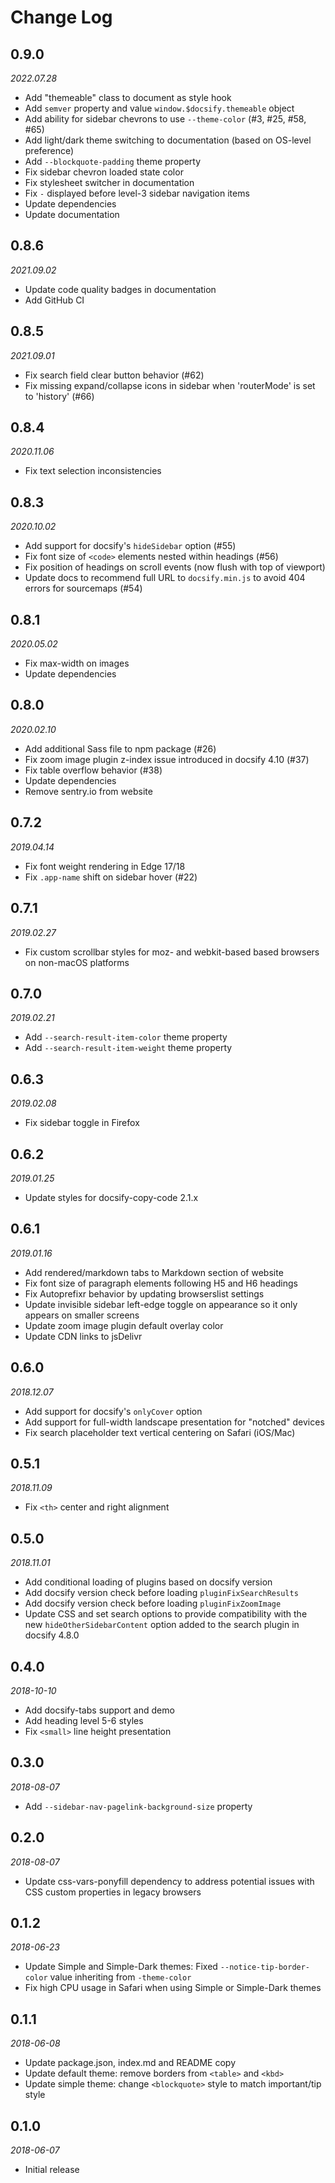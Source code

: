 # Change Log

## 0.9.0

*2022.07.28*

- Add "themeable" class to document as style hook
- Add `semver` property and value `window.$docsify.themeable` object
- Add ability for sidebar chevrons to use `--theme-color` (#3, #25, #58, #65)
- Add light/dark theme switching to documentation (based on OS-level preference)
- Add `--blockquote-padding` theme property
- Fix sidebar chevron loaded state color
- Fix stylesheet switcher in documentation
- Fix `-` displayed before level-3 sidebar navigation items
- Update dependencies
- Update documentation

## 0.8.6

*2021.09.02*

- Update code quality badges in documentation
- Add GitHub CI

## 0.8.5

*2021.09.01*

- Fix search field clear button behavior (#62)
- Fix missing expand/collapse icons in sidebar when 'routerMode' is set to 'history' (#66)

## 0.8.4

*2020.11.06*

- Fix text selection inconsistencies

## 0.8.3

*2020.10.02*

- Add support for docsify's `hideSidebar` option (#55)
- Fix font size of `<code>` elements nested within headings (#56)
- Fix position of headings on scroll events (now flush with top of viewport)
- Update docs to recommend full URL to `docsify.min.js` to avoid 404 errors for
  sourcemaps (#54)

## 0.8.1

*2020.05.02*

- Fix max-width on images
- Update dependencies

## 0.8.0

*2020.02.10*

- Add additional Sass file to npm package (#26)
- Fix zoom image plugin z-index issue introduced in docsify 4.10 (#37)
- Fix table overflow behavior (#38)
- Update dependencies
- Remove sentry.io from website

## 0.7.2

*2019.04.14*

- Fix font weight rendering in Edge 17/18
- Fix `.app-name` shift on sidebar hover (#22)

## 0.7.1

*2019.02.27*

- Fix custom scrollbar styles for moz- and webkit-based based browsers on
  non-macOS platforms

## 0.7.0

*2019.02.21*

- Add `--search-result-item-color` theme property
- Add `--search-result-item-weight` theme property

## 0.6.3

*2019.02.08*

- Fix sidebar toggle in Firefox

## 0.6.2

*2019.01.25*

- Update styles for docsify-copy-code 2.1.x

## 0.6.1

*2019.01.16*

- Add rendered/markdown tabs to Markdown section of website
- Fix font size of paragraph elements following H5 and H6 headings
- Fix Autoprefixr behavior by updating browserslist settings
- Update invisible sidebar left-edge toggle on appearance so it only appears
  on smaller screens
- Update zoom image plugin default overlay color
- Update CDN links to jsDelivr

## 0.6.0

*2018.12.07*

- Add support for docsify's `onlyCover` option
- Add support for full-width landscape presentation for "notched" devices
- Fix search placeholder text vertical centering on Safari (iOS/Mac)

## 0.5.1

*2018.11.09*

- Fix `<th>` center and right alignment

## 0.5.0

*2018.11.01*

- Add conditional loading of plugins based on docsify version
- Add docsify version check before loading `pluginFixSearchResults`
- Add docsify version check before loading `pluginFixZoomImage`
- Update CSS and set search options to provide compatibility with the new
  `hideOtherSidebarContent` option added to the search plugin in docsify 4.8.0

## 0.4.0

*2018-10-10*

- Add docsify-tabs support and demo
- Add heading level 5-6 styles
- Fix `<small>` line height presentation

## 0.3.0

*2018-08-07*

- Add `--sidebar-nav-pagelink-background-size` property

## 0.2.0

*2018-08-07*

- Update css-vars-ponyfill dependency to address potential issues with
  CSS custom properties in legacy browsers

## 0.1.2

*2018-06-23*

- Update Simple and Simple-Dark themes: Fixed `--notice-tip-border-color`
  value inheriting from `-theme-color`
- Fix high CPU usage in Safari when using Simple or Simple-Dark themes

## 0.1.1

*2018-06-08*

- Update package.json, index.md and README copy
- Update default theme: remove borders from `<table>` and `<kbd>`
- Update simple theme: change `<blockquote>` style to match important/tip style

## 0.1.0

*2018-06-07*

- Initial release
